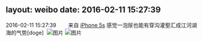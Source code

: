 layout: weibo
date: 2016-02-11 15:27:39
---
<meta name="referrer" content="no-referrer" />

2016-02-11 15:27:39  &nbsp;&nbsp;&nbsp;&nbsp;&nbsp;&nbsp; 来自 <a href="sinaweibo://customweibosource" rel="nofollow">iPhone 5s</a>
感觉一泡尿也能有穿沟灌壑汇成江河湖海的气势[doge] ​​​
![图片](https://ww1.sinaimg.cn/large/6d2a6003jw1f0vfg6xc3wj20rs0kuqad.jpg)
![图片](https://ww2.sinaimg.cn/large/6d2a6003jw1f0vff72xk6j20rs0kujz2.jpg)
